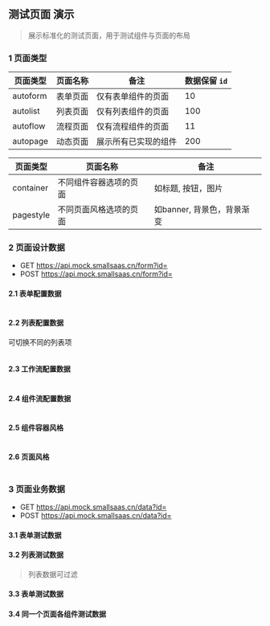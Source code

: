 ## 测试页面 演示
> 展示标准化的测试页面，用于测试组件与页面的布局

### 1 页面类型

| 页面类型       | 页面名称        |  备注                | 数据保留 `id`  |
| ------------- | -------------- |--------------------- | -------------- |
| autoform      | 表单页面        |  仅有表单组件的页面   | 10             |
| autolist      | 列表页面        |  仅有列表组件的页面   | 100            |
| autoflow      | 流程页面        |  仅有流程组件的页面   | 11             |
| autopage      | 动态页面        |  展示所有已实现的组件 | 200            |


| 页面类型       | 页面名称                 |  备注          |
| ------------- | ----------------------- |--------------- |
| container     | 不同组件容器选项的页面    | 如标题, 按钮，图片 | 
| pagestyle     | 不同页面风格选项的页面    | 如banner, 背景色，背景渐变 | 


### 2 页面设计数据
- GET https://api.mock.smallsaas.cn/form?id=
- POST https://api.mock.smallsaas.cn/form?id=


#### 2.1 表单配置数据
```json

```

#### 2.2 列表配置数据
可切换不同的列表项
```json

```

#### 2.3 工作流配置数据
```json

```

#### 2.4 组件流配置数据
```json

```

#### 2.5 组件容器风格
```json

```

#### 2.6 页面风格
```json

```


### 3 页面业务数据
- GET https://api.mock.smallsaas.cn/data?id=
- POST https://api.mock.smallsaas.cn/data?id=


#### 3.1 表单测试数据


#### 3.2 列表测试数据
> 列表数据可过滤


#### 3.3 表单测试数据


#### 3.4 同一个页面各组件测试数据

